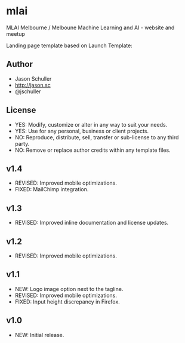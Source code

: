# mlai
MLAI Melbourne / Melboune Machine Learning and AI - website and meetup


Landing page template based on Launch Template:

## Author

- Jason Schuller
- http://jason.sc
- @jschuller

## License

- YES: Modify, customize or alter in any way to suit your needs.
- YES: Use for any personal, business or client projects.
- NO: Reproduce, distribute, sell, transfer or sub-license to any third party.
- NO: Remove or replace author credits within any template files.

## v1.4

- REVISED: Improved mobile optimizations.
- FIXED: MailChimp integration.

## v1.3

- REVISED: Improved inline documentation and license updates.

## v1.2

- REVISED: Improved mobile optimizations.

## v1.1

- NEW: Logo image option next to the tagline.
- REVISED: Improved mobile optimizations.
- FIXED: Input height discrepancy in Firefox.

## v1.0

- NEW: Initial release.